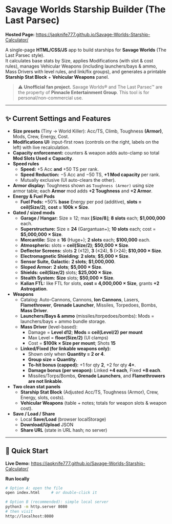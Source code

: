 # Savage Worlds Starship Builder (The Last Parsec)

**Hosted Page:** https://jaqknife777.github.io/Savage-Worlds-Starship-Calculator/

A single-page **HTML/CSS/JS** app to build starships for **Savage Worlds** (The Last Parsec style).  
It calculates base stats by Size, applies Modifications (with slot & cost rules), manages Vehicular Weapons (including launchers/bays & ammo, Mass Drivers with level rules, and link/fix groups), and generates a printable **Starship Stat Block** + **Vehicular Weapons** panel.

> ⚠️ **Unofficial fan project.** Savage Worlds® and The Last Parsec™ are the property of **Pinnacle Entertainment Group**. This tool is for personal/non-commercial use.

---

## ✨ Current Settings and Features

- **Size presets** (Tiny → World Killer): Acc/TS, Climb, Toughness **(Armor)**, Mods, Crew, Energy, Cost.
- **Modifications UI:** input-first rows (controls on the right, labels on the left) with live recalculation.
- **Capacity enforcement:** counters & weapon adds auto-clamp so total **Mod Slots Used ≤ Capacity**.
- **Speed rules**
  - **Speed:** +5 Acc **and** +50 TS per rank.
  - **Speed Reduction:** −5 Acc and −50 TS, **+1 Mod capacity** per rank.
  - Mutually exclusive (UI auto-clears the other).
- **Armor display:** Toughness shown as `Toughness (Armor)` using size armor table; each **Armor** mod adds **+2 Toughness** and **+2 Armor**.
- **Energy & Fuel Pods**
  - **Fuel Pods:** +50% **base** Energy per pod (additive), **slots = ceil(Size/2)**, **cost = 100k × Size**.
- **Gated / sized mods**
  - **Garage / Hangar:** Size ≥ 12; max **⌊Size/8⌋**; **8 slots** each; **$1,000,000** each.
  - **Superstructure:** Size ≥ **24** (Gargantuan+); **10 slots** each; cost = **$5,000,000 × Size**.
  - **Mercantile:** Size ≥ **16** (Huge+); **2 slots** each; **$100,000** each.
  - **Atmospheric:** slots = **ceil(Size/2)**; **$50,000 × Size**.
  - **Deflector Screens:** slots **2** (≤12), **3** (≤24), **5** (>24); **$10,000 × Size**.
  - **Electromagnetic Shielding:** **2 slots**; **$5,000 × Size**.
  - **Sensor Suite, Galactic:** **2 slots**; **$1,000,000**.
  - **Sloped Armor:** **2 slots**; **$5,000 × Size**.
  - **Shields:** **ceil(Size/2)** slots; **$25,000 × Size**.
  - **Stealth System:** **Size** slots; **$50,000 × Size**.
  - **Kalian FTL:** like FTL for slots, **cost = 4,000,000 × Size**, grants **+2 Astrogation**.
- **Weapons**
  - Catalog: Auto-Cannons, Cannons, **Ion Cannons**, Lasers, **Flamethrower**, **Grenade Launcher**, Missiles, Torpedoes, Bombs, **Mass Driver**.
  - **Launchers/Bays & ammo** (missiles/torpedoes/bombs): Mods = launchers/bays + ammo bundle storage.
  - **Mass Driver** (level-based):  
    - Damage = **Level d12**; **Mods = ceil(Level/2)** **per mount**  
    - Max Level = **floor(Size/2)** (UI clamps)  
    - Cost = **$100k × Size per mount**; Shots **15**
  - **Linked/Fixed (for linkable weapons only):**  
    - Shown only when **Quantity = 2 or 4**.  
    - **Group size = Quantity**.  
    - **To-hit bonus (capped):** +1 for qty **2**, +2 for qty **4+**.  
    - **Damage bonus (per weapon):** Linked **+4 each**, Fixed **+8 each**.  
    - Missiles/Torps/Bombs, **Grenade Launchers**, and **Flamethrowers** **are not linkable**.
- **Two clean stat panels**
  - **Starship Stat Block** (Adjusted Acc/TS, Toughness (Armor), Crew, Energy, slots, costs).
  - **Vehicular Weapons** (table + notes; totals for weapon slots & weapon cost).
- **Save / Load / Share**
  - Local **Save/Load** (browser localStorage)
  - **Download/Upload** JSON
  - **Share URL** (state in URL hash; no server)

---

## 🚀 Quick Start

**Live Demo:** https://jaqknife777.github.io/Savage-Worlds-Starship-Calculator/

**Run locally**
```bash
# Option A: open the file
open index.html     # or double-click it

# Option B (recommended): simple local server
python3 -m http.server 8080
# then visit
http://localhost:8080
